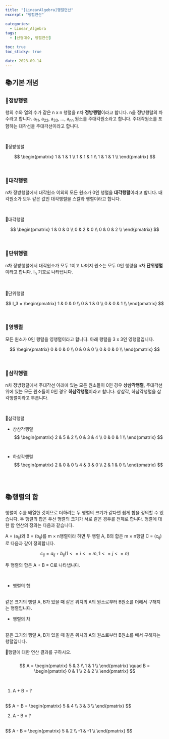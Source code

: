 ```yaml
---
title: "[LinearAlgebra]행렬연산"
excerpt: "행렬연산"

categories:
  - Linear_Algebra
tags:
  - [선형대수, 행렬연산]

toc: true
toc_sticky: true

date: 2023-09-14
---
```


## 📚기본 개념
### 📄정방행렬
행의 수와 열의 수가 같은 n x n 행렬을 n차 **정방행렬**이라고 합니다. n을 정방행렬의 차수라고 합니다. a<sub>11</sub>, a<sub>22</sub>, a<sub>33</sub>, ..., a<sub>nn</sub> 원소를 주대각원소라고 합니다. 주대각원소를 포함하는 대각선을 주대각선이라고 합니다.

<br>

📍정방행렬

$$
\begin{pmatrix}
1 & 1 & 1 \\ 
1 & 1 & 1 \\
1 & 1 & 1 \\ 
\end{pmatrix}
$$

<br>

### 📄대각행렬
n차 정방행렬에서 대각원소 이외의 모든 원소가 0인 행렬을 **대각행렬**이라고 합니다. 대각원소가 모두 같은 값인 대각행렬을 스칼라 행렬이라고 합니다.

<br>

📍대각행렬

$$ 
\begin{pmatrix}
1 & 0 & 0 \\ 
0 & 2 & 0 \\
0 & 0 & 2 \\ 
\end{pmatrix}
$$

<br>

### 📄단위행렬
n차 정방행렬에서 대각원소가 모두 1이고 나머지 원소는 모두 0인 행령을 n차 **단위행렬**이라고 합니다. I<sub>n</sub> 기호로 나타냅니다.

<br>

📍단위행렬

$$
I_3 =   \begin{pmatrix}
        1 & 0 & 0 \\ 
        0 & 1 & 0 \\
        0 & 0 & 1 \\ 
        \end{pmatrix}
$$

<br>

### 📄영행렬
모든 원소가 0인 행렬을 영행렬이라고 합니다. 아래 행렬을 3 x 3인 영행렬입니다.

$$ \begin{pmatrix}
    0 & 0 & 0 \\ 
    0 & 0 & 0 \\
    0 & 0 & 0 \\
    \end{pmatrix} 
$$

<br>

### 📄삼각행렬
n차 정방행렬에서 주대각선 아래에 있는 모든 원소들이 0인 경우 **상삼각행렬**, 주대각선 위에 있는 모든 원소들이 0인 경우 **하삼각행렬**이라고 합니다. 상삼각, 하삼각행렬을 삼각행렬이라고 부릅니다.

<br>

📍삼각행렬
<br>
* 상삼각행렬
$$  \begin{pmatrix}
    2 & 5 & 2 \\ 
    0 & 3 & 4 \\
    0 & 0 & 1 \\ 
    \end{pmatrix}
$$
<br><br>
* 하삼각행렬
$$  \begin{pmatrix}
    2 & 0 & 0 \\ 
    4 & 3 & 0 \\
    2 & 1 & 0 \\ 
    \end{pmatrix}
$$

<br><br>

## 📚행렬의 합
행렬이 수를 배열한 것이므로 더하려는 두 행렬의 크기가 같다면 쉽게 합을 정의할 수 있습니다. 두 행렬의 합은 우선 행렬의 크기가 서로 같은 경우를 전제로 합니다. 행렬에 대한 합 연산의 정의는 다음과 같습니다.

A = (a<sub>ij</sub>)와 B = (b<sub>ij</sub>)를 m × n행렬이라 하면 두 행렬 A, B의 합은 m × n행렬 C = (c<sub>ij</sub>)로 다음과 같이 정의합니다.

$$
c_{ij} = a_{ij} + b_{ij} (1 <= i <= m, 1 <= j <= n)
$$

두 행렬의 합은 A + B = C로 나타냅니다.

<br>

* 행렬의 합
<br>
같은 크기의 행렬 A, B가 있을 때 같은 위치의 A의 원소로부터 B원소를 더해서 구해지는 행렬입니다.

* 행렬의 차
<br>
같은 크기의 행렬 A, B가 있을 때 같은 위치의 A의 원소로부터 B원소를 빼서 구해지는 행렬입니다.

<br>

📍행렬에 대한 연산 결과를 구하시오.
<br><br>
$$ A =  \begin{pmatrix}
          5 & 3 \\ 
          1 & 1 \\
          \end{pmatrix}
\quad
    B =  \begin{pmatrix}
          0 & 1 \\ 
          2 & 2 \\
          \end{pmatrix}
$$

<br>

1. A + B = ?
<br>
$$ A + B =  \begin{pmatrix}
            5 & 4 \\ 
            3 & 3 \\
            \end{pmatrix}
$$

2. A - B = ?
<br>
$$ A - B =  \begin{pmatrix}
            5 & 2 \\ 
            -1 & -1 \\
            \end{pmatrix}
$$

<br><br>